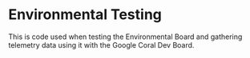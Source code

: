 # Environmental Testing

This is code used when testing the Environmental Board and gathering telemetry data using it with the Google Coral Dev Board.
